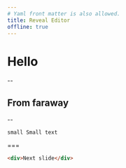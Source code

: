 ```yaml
---
# Yaml front matter is also allowed.
title: Reveal Editor
offline: true
---
```


# Hello

--

## From faraway

--
```pug
small Small text
```
===
```html
<div>Next slide</div>
```